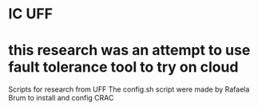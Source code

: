 # IC UFF
# this research was an attempt to use fault tolerance tool to try on cloud 
Scripts for research from UFF
The config.sh script were made by Rafaela Brum to install and config CRAC
